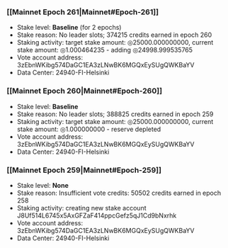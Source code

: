 ### [[Mainnet Epoch 261|Mainnet#Epoch-261]]
* Stake level: **Baseline** (for 2 epochs)
* Stake reason: No leader slots; 374215 credits earned in epoch 260
* Staking activity: target stake amount: ◎25000.000000000, current stake amount: ◎1.000464235 - adding ◎24998.999535765
* Vote account address: 3zEbnWKibg574DaGC1EA3zLNwBK6MGQxEySUgQWKBaYV
* Data Center: 24940-FI-Helsinki
### [[Mainnet Epoch 260|Mainnet#Epoch-260]]
* Stake level: **Baseline**
* Stake reason: No leader slots; 388825 credits earned in epoch 259
* Staking activity: target stake amount: ◎25000.000000000, current stake amount: ◎1.000000000 - reserve depleted
* Vote account address: 3zEbnWKibg574DaGC1EA3zLNwBK6MGQxEySUgQWKBaYV
* Data Center: 24940-FI-Helsinki
### [[Mainnet Epoch 259|Mainnet#Epoch-259]]
* Stake level: **None**
* Stake reason: Insufficient vote credits: 50502 credits earned in epoch 258
* Staking activity: creating new stake account J8Uf514L6745x5AxGFZaF414ppcGefz5qJ1Cd9bNxrhk
* Vote account address: 3zEbnWKibg574DaGC1EA3zLNwBK6MGQxEySUgQWKBaYV
* Data Center: 24940-FI-Helsinki